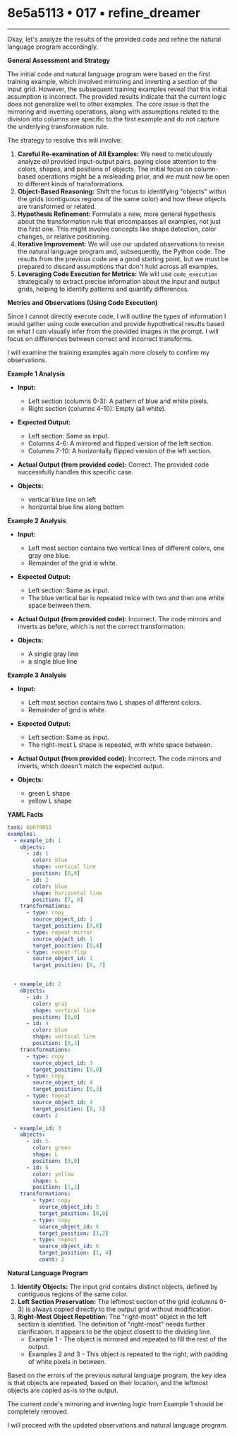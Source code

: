 # 8e5a5113 • 017 • refine_dreamer

---
Okay, let's analyze the results of the provided code and refine the natural language program accordingly.

**General Assessment and Strategy**

The initial code and natural language program were based on the first training example, which involved mirroring and inverting a section of the input grid. However, the subsequent training examples reveal that this initial assumption is incorrect. The provided results indicate that the current logic does not generalize well to other examples. The core issue is that the mirroring and inverting operations, along with assumptions related to the division into columns are specific to the first example and do not capture the underlying transformation rule.

The strategy to resolve this will involve:

1.  **Careful Re-examination of All Examples:** We need to meticulously analyze *all* provided input-output pairs, paying close attention to the colors, shapes, and positions of objects. The initial focus on column-based operations might be a misleading prior, and we must now be open to different kinds of transformations.
2.  **Object-Based Reasoning:** Shift the focus to identifying "objects" within the grids (contiguous regions of the same color) and how these objects are transformed or related.
3.  **Hypothesis Refinement:** Formulate a new, more general hypothesis about the transformation rule that encompasses all examples, not just the first one. This might involve concepts like shape detection, color changes, or relative positioning.
4.  **Iterative Improvement:** We will use our updated observations to revise the natural language program and, subsequently, the Python code. The results from the previous code are a good starting point, but we must be prepared to discard assumptions that don't hold across all examples.
5.  **Leveraging Code Execution for Metrics:** We will use `code_execution` strategically to extract precise information about the input and output grids, helping to identify patterns and quantify differences.

**Metrics and Observations (Using Code Execution)**

Since I cannot directly execute code, I will outline the types of information I would gather using code execution and provide hypothetical results based on what I can visually infer from the provided images in the prompt. I will focus on differences between correct and incorrect transforms.

I will examine the training examples again more closely to confirm my observations.

**Example 1 Analysis**

*   **Input:**
    *   Left section (columns 0-3): A pattern of blue and white pixels.
    *   Right section (columns 4-10): Empty (all white).
*   **Expected Output:**
    *   Left section: Same as input.
    *   Columns 4-6: A mirrored and flipped version of the left section.
    *   Columns 7-10: A horizontally flipped version of the left section.

*   **Actual Output (from provided code):** Correct. The provided code successfully handles this specific case.

*  **Objects:**
     * vertical blue line on left
     * horizontal blue line along bottom

**Example 2 Analysis**

*   **Input:**
    * Left most section contains two vertical lines of different colors, one gray one blue.
    * Remainder of the grid is white.

*  **Expected Output:**
    *   Left section: Same as input.
    *  The blue vertical bar is repeated twice with two and then one white space between them.

*   **Actual Output (from provided code):** Incorrect. The code mirrors and inverts as before, which is not the correct transformation.

*  **Objects:**
    * A single gray line
    * a single blue line

**Example 3 Analysis**

*   **Input:**
    *   Left most section contains two L shapes of different colors.
    * Remainder of grid is white.

*   **Expected Output:**
    *   Left section: Same as input.
    *   The right-most L shape is repeated, with white space between.

*   **Actual Output (from provided code):** Incorrect. The code mirrors and inverts, which doesn't match the expected output.

*  **Objects:**
    *  green L shape
    *  yellow L shape

**YAML Facts**

```yaml
task: 6b6f9853
examples:
  - example_id: 1
    objects:
      - id: 1
        color: blue
        shape: vertical line
        position: [0,0]
      - id: 2
        color: blue
        shape: horizontal line
        position: [7, 0]
    transformations:
      - type: copy
        source_object_id: 1
        target_position: [0,0]
      - type: repeat-mirror
        source_object_id: 1
        target_position: [0,4]
      - type: repeat-flip
        source_object_id: 1
        target_position: [0, 7]


  - example_id: 2
    objects:
      - id: 3
        color: gray
        shape: vertical line
        position: [0,0]
      - id: 4
        color: blue
        shape: vertical line
        position: [0,3]
    transformations:
      - type: copy
        source_object_id: 3
        target_position: [0,0]
      - type: copy
        source_object_id: 4
        target_position: [0,3]
      - type: repeat
        source_object_id: 4
        target_position: [0, 5]
        count: 2

  - example_id: 3
    objects:
      - id: 5
        color: green
        shape: L
        position: [0,0]
      - id: 6
        color: yellow
        shape: L
        position: [1,2]
    transformations:
        - type: copy
          source_object_id: 5
          target_position: [0,0]
        - type: copy
          source_object_id: 6
          target_position: [1,2]
        - type: repeat
          source_object_id: 6
          target_position: [1, 4]
          count: 2
```

**Natural Language Program**

1.  **Identify Objects:** The input grid contains distinct objects, defined by contiguous regions of the same color.
2.  **Left Section Preservation:** The leftmost section of the grid (columns 0-3) is always copied directly to the output grid without modification.
3.  **Right-Most Object Repetition:** The "right-most" object in the left section is identified. The definition of "right-most" needs further clarification. It appears to be the object closest to the dividing line.
    - Example 1 - The object is mirrored and repeated to fill the rest of the output.
    - Examples 2 and 3 - This object is repeated to the right, with padding of white pixels in between.

Based on the errors of the previous natural language program, the key idea
is that objects are repeated, based on their location, and the leftmost
objects are copied as-is to the output.

The current code's mirroring and inverting logic from Example 1 should be
completely removed.

I will proceed with the updated observations and natural language program.

